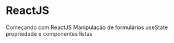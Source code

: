 # ReactJS
Começando com ReactJS
Manipulação de formulários
useState
propriedade e componentes
listas
